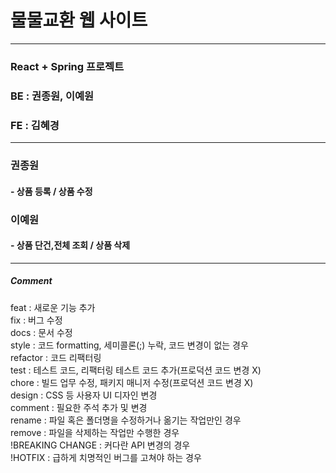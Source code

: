 # 물물교환 웹 사이트
<hr>
<h3> React + Spring 프로젝트 </h3>
<h3> BE : 권종원, 이예원 </h3>
<h3> FE : 김혜경 </h3>
<hr>
<h3> 권종원 </h3>
<h4> - 상품 등록 / 상품 수정</h4>
<h3> 이예원 </h3>
<h4> - 상품 단건,전체 조회 / 상품 삭제 </h4>
<hr>
<h5>Comment</h5>
feat : 새로운 기능 추가 <br>
fix : 버그 수정 <br>
docs : 문서 수정 <br>
style : 코드 formatting, 세미콜론(;) 누락, 코드 변경이 없는 경우 <br>
refactor : 코드 리팩터링 <br>
test : 테스트 코드, 리팩터링 테스트 코드 추가(프로덕션 코드 변경 X) <br>
chore : 빌드 업무 수정, 패키지 매니저 수정(프로덕션 코드 변경 X) <br>
design : CSS 등 사용자 UI 디자인 변경 <br>
comment : 필요한 주석 추가 및 변경 <br>
rename : 파일 혹은 폴더명을 수정하거나 옮기는 작업만인 경우 <br>
remove : 파일을 삭제하는 작업만 수행한 경우 <br>
!BREAKING CHANGE : 커다란 API 변경의 경우 <br>
!HOTFIX : 급하게 치명적인 버그를 고쳐야 하는 경우 <br>

